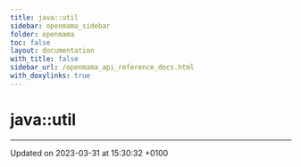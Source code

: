 ```yaml
---
title: java::util
sidebar: openmama_sidebar
folder: openmama
toc: false
layout: documentation
with_title: false
sidebar_url: /openmama_api_reference_docs.html
with_doxylinks: true
---
```


# java::util








-------------------------------

Updated on 2023-03-31 at 15:30:32 +0100